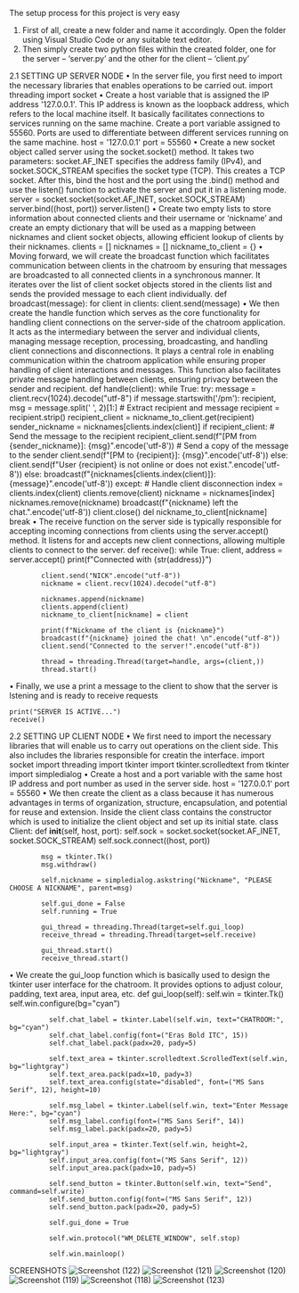 The setup process for this project is very easy
1.	First of all, create a new folder and name it accordingly. Open the folder using Visual Studio Code or any suitable text editor. 
2.	Then simply create two python files within the created folder, one for the server – ‘server.py’ and the other for the client – ‘client.py’

2.1 SETTING UP SERVER NODE
•	In the server file, you first need to import the necessary libraries that enables operations to be carried out.
    import threading
    import socket
•	Create a host variable that is assigned the IP address '127.0.0.1'. This IP address is known as the loopback address, which refers to the local machine itself. It basically facilitates connections to services running on the same machine. Create a port variable assigned to 55560. Ports are used to differentiate between different services running on the same machine. 
    host = '127.0.0.1'
    port = 55560
•	Create a new socket object called server using the socket.socket() method. It takes two parameters: socket.AF_INET specifies the address family (IPv4), and socket.SOCK_STREAM specifies the socket type (TCP). This creates a TCP socket. After this, bind the host and the port using the .bind() method and use the listen() function to activate the server and put it in a listening mode. 
server = socket.socket(socket.AF_INET, socket.SOCK_STREAM)
    server.bind((host, port))
    server.listen()
•	Create two empty lists to store information about connected clients and their username or ‘nickname’ and create an empty dictionary that will be used as a mapping between nicknames and client socket objects, allowing efficient lookup of clients by their nicknames.
    clients = []
    nicknames = []
    nickname_to_client = {}
•	Moving forward, we will create the broadcast function which facilitates communication between clients in the chatroom by ensuring that messages are broadcasted to all connected clients in a synchronous manner. It iterates over the list of client socket objects stored in the clients list and sends the provided message to each client individually.
    def broadcast(message):
        for client in clients:
            client.send(message)
•	We then create the handle function which serves as the core functionality for handling client connections on the server-side of the chatroom application. It acts as the intermediary between the server and individual clients, managing message reception, processing, broadcasting, and handling client connections and disconnections. It plays a central role in enabling communication within the chatroom application while ensuring proper handling of client interactions and messages. This function also facilitates private message handling between clients, ensuring privacy between  the sender and recipient.
    def handle(client):
        while True:
            try:
                message = client.recv(1024).decode("utf-8")
                if message.startswith('/pm'):
                    recipient, msg = message.split(' ', 2)[1:]  # Extract recipient and message
                    recipient = recipient.strip()
                    recipient_client = nickname_to_client.get(recipient)
                    sender_nickname = nicknames[clients.index(client)]
                    if recipient_client:
                        # Send the message to the recipient
                        recipient_client.send(f"[PM from {sender_nickname}]: {msg}".encode('utf-8'))
                        # Send a copy of the message to the sender
                        client.send(f"[PM to {recipient}]: {msg}".encode('utf-8'))
                    else:
                        client.send(f"User {recipient} is not online or does not exist.".encode('utf-8'))
                else:
                    broadcast(f"{nicknames[clients.index(client)]}: {message}".encode('utf-8'))
            except:
                # Handle client disconnection
                index = clients.index(client)
                clients.remove(client)
                nickname = nicknames[index]
                nicknames.remove(nickname)
                broadcast(f"{nickname} left the chat.".encode('utf-8'))
                client.close()
                del nickname_to_client[nickname]
                break
•	The receive function on the server side is typically responsible for accepting incoming connections from clients using the server.accept() method. It listens for and accepts new client connections, allowing multiple clients to connect to the server.
    def receive():
        while True:
            client, address = server.accept()
            print(f"Connected with {str(address)}")
    
            client.send("NICK".encode("utf-8"))
            nickname = client.recv(1024).decode("utf-8")
            
            nicknames.append(nickname)
            clients.append(client)
            nickname_to_client[nickname] = client
    
            print(f"Nickname of the client is {nickname}")
            broadcast(f"{nickname} joined the chat! \n".encode("utf-8"))
            client.send("Connected to the server!".encode("utf-8"))
    
            thread = threading.Thread(target=handle, args=(client,))
            thread.start()
•	Finally, we use a print a message to the client to show that the server is lstening and is ready to receive requests  

    print("SERVER IS ACTIVE...")
    receive()
2.2 SETTING UP CLIENT NODE
•	We first need to import the necessary libraries that will enable us to carry out operations on the client side. This also includes the libraries responsible for creatin the interface.
    import socket
    import threading
    import tkinter
    import tkinter.scrolledtext
    from tkinter import simpledialog
•	Create a host and a port variable with the same host IP address and port number as used in the server side.
    host = '127.0.0.1'
    port = 55560
•	We then create the client as a class because it has numerous advantages in terms of organization, structure, encapsulation, and potential for reuse and extension. Inside the client class contains the constructor which is used to initialize the client object and set up its initial state.
    class Client:
        def __init__(self, host, port):
            self.sock = socket.socket(socket.AF_INET, socket.SOCK_STREAM)
            self.sock.connect((host, port))
    
            msg = tkinter.Tk()
            msg.withdraw()
    
            self.nickname = simpledialog.askstring("Nickname", "PLEASE CHOOSE A NICKNAME", parent=msg)
    
            self.gui_done = False
            self.running = True
    
            gui_thread = threading.Thread(target=self.gui_loop)
            receive_thread = threading.Thread(target=self.receive)
    
            gui_thread.start()
            receive_thread.start()
•	We create the gui_loop function which is basically used to design the tkinter user interface for the chatroom. It provides options to adjust colour, padding, text area, input area, etc.
       def gui_loop(self):
              self.win = tkinter.Tk()
              self.win.configure(bg="cyan")
      
              self.chat_label = tkinter.Label(self.win, text="CHATROOM:", bg="cyan")
              self.chat_label.config(font=("Eras Bold ITC", 15))
              self.chat_label.pack(padx=20, pady=5)
      
              self.text_area = tkinter.scrolledtext.ScrolledText(self.win, bg="lightgray")
              self.text_area.pack(padx=10, pady=3)
              self.text_area.config(state="disabled", font=("MS Sans Serif", 12), height=10)
      
              self.msg_label = tkinter.Label(self.win, text="Enter Message Here:", bg="cyan")
              self.msg_label.config(font=("MS Sans Serif", 14))
              self.msg_label.pack(padx=20, pady=5)
      
              self.input_area = tkinter.Text(self.win, height=2, bg="lightgray")
              self.input_area.config(font=("MS Sans Serif", 12))
              self.input_area.pack(padx=10, pady=5)
      
              self.send_button = tkinter.Button(self.win, text="Send", command=self.write)
              self.send_button.config(font=("MS Sans Serif", 12))
              self.send_button.pack(padx=20, pady=5)
      
              self.gui_done = True
      
              self.win.protocol("WM_DELETE_WINDOW", self.stop)
      
              self.win.mainloop()

SCREENSHOTS
![Screenshot (122)](https://github.com/Abu-Miracle/simple-python-chatroom/assets/136976924/d1a6f699-d95d-4b52-8855-64d3ab256c8d)
![Screenshot (121)](https://github.com/Abu-Miracle/simple-python-chatroom/assets/136976924/3bedacdb-eba3-4a50-9106-f0cdf74ce3a5)
![Screenshot (120)](https://github.com/Abu-Miracle/simple-python-chatroom/assets/136976924/592ac95a-67c4-4fa0-bb3b-d8f27f7b852a)
![Screenshot (119)](https://github.com/Abu-Miracle/simple-python-chatroom/assets/136976924/dcf09366-a91b-4b84-b3ba-54b14ead9c9f)
![Screenshot (118)](https://github.com/Abu-Miracle/simple-python-chatroom/assets/136976924/895590eb-4223-4f5d-b7a9-b8ab8ae07e11)
![Screenshot (123)](https://github.com/Abu-Miracle/simple-python-chatroom/assets/136976924/840db256-b08a-4799-a472-cbb9ef62e1ef)

